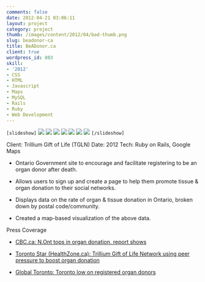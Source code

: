 ```yaml
---
comments: false
date: 2012-04-21 03:06:11
layout: project
category: project
thumb: /images/content/2012/04/bad-thumb.png
slug: beadonor-ca
title: BeADonor.ca
client: true
wordpress_id: 803
skill:
- '2012'
- CSS
- HTML
- Javascript
- Maps
- MySQL
- Rails
- Ruby
- Web Development
---
```


`[slideshow]`
![](/images/content/2012/04/cropped1.jpg)
![](/images/content/2012/04/cropped2.jpg)
![](/images/content/2012/04/cropped3.jpg)
![](/images/content/2012/04/cropped4.jpg)
![](/images/content/2012/04/cropped5.jpg)
![](/images/content/2012/04/cropped6.jpg)
![](/images/content/2012/04/cropped7.jpg)
`[/slideshow]`

Client: Trillium Gift of Life (TGLN)
Date: 2012
Tech: Ruby on Rails, Google Maps



	
  * Ontario Government site to encourage and facilitate registering to be an organ donor after death.

	
  * Allows users to sign up and create a page to help them promote tissue & organ donation to their social networks.

	
  * Displays data on the rate of organ & tissue donation in Ontario, broken down by postal code/community.

	
  * Created a map-based visualization of the above data.


Press Coverage

	
  * [CBC.ca: N.Ont tops in organ donation, report shows](http://www.cbc.ca/news/canada/sudbury/story/2012/04/20/sby-organ-donation.html)

	
  * [Toronto Star (HealthZone.ca): Trillium Gift of Life Network using peer pressure to boost organ donation](http://www.healthzone.ca/health/newsfeatures/article/1163983--trillium-gift-of-life-network-using-peer-pressure-to-boost-organ-donation)

	
  * [Global Toronto: Toronto low on registered organ donors](http://www.globaltoronto.com/organ+donors+low/6442625268/story.html)


